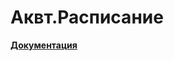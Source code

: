 # Аквт.Расписание 
<a href = "https://github.com/Viclouh/AKVT.Raspisanie/graphs/contributors">
  
</a>

**[Документация](https://viclouh.github.io/AKVT.Raspisanie/)**
